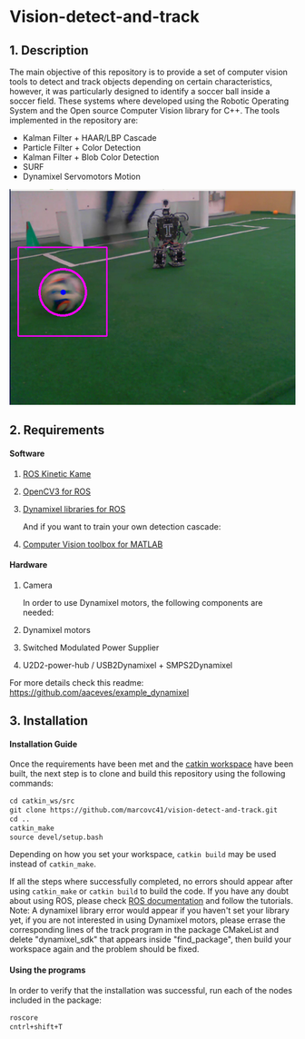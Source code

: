 # Vision-detect-and-track
## 1. Description
The main  objective of this repository is to provide a set of computer vision tools to detect and track objects depending on certain characteristics, however, it was particularly designed to identify a soccer ball inside a soccer field. These systems where developed using the Robotic Operating System and the Open source Computer Vision library for C++. The tools implemented in the repository are:
* Kalman Filter + HAAR/LBP Cascade
* Particle Filter + Color Detection
* Kalman Filter + Blob Color Detection
* SURF
* Dynamixel Servomotors Motion

![Image of kalman filter detection](https://github.com/marcovc41/vision-detect-and-track/blob/master/read_img/captura_1.png)

## 2. Requirements

#### Software

1. [ROS Kinetic Kame](http://wiki.ros.org/kinetic/Installation)
2. [OpenCV3 for ROS](http://wiki.ros.org/vision_opencv)
3. [Dynamixel libraries for ROS](https://github.com/aaceves/example_dynamixel)

    And if you want to train your own detection cascade:

4. [Computer Vision toolbox for MATLAB](https://www.mathworks.com/products/computer-vision.html)

#### Hardware

1. Camera

    In order to use Dynamixel motors, the following components are needed:
    
2. Dynamixel motors
3. Switched Modulated Power Supplier
4. U2D2-power-hub / USB2Dynamixel + SMPS2Dynamixel

For more details check this readme: https://github.com/aaceves/example_dynamixel

## 3. Installation

#### Installation Guide

Once the requirements have been met and the [catkin workspace](http://wiki.ros.org/ROS/Tutorials/InstallingandConfiguringROSEnvironment) have been built, the next step is to clone and build this repository using the following commands:
```
cd catkin_ws/src
git clone https://github.com/marcovc41/vision-detect-and-track.git
cd ..
catkin_make
source devel/setup.bash
```
Depending on how you set your workspace, `catkin build` may be used instead of `catkin_make`.

If all the steps where successfully completed,  no errors should appear after using `catkin_make` or `catkin build` to build the code. If you have any doubt about using ROS, please check [ROS documentation](http://wiki.ros.org/) and follow the tutorials. Note: A dynamixel library error would appear if you haven't set your library yet, if you are not interested in using Dynamixel motors, please errase the corresponding lines of the track program in the package CMakeList and delete "dynamixel_sdk" that appears inside "find_package", then build your workspace again and the problem should be fixed.

#### Using the programs

In order to verify that the installation was successful, run each of the nodes included in the package:
```
roscore
cntrl+shift+T
```
